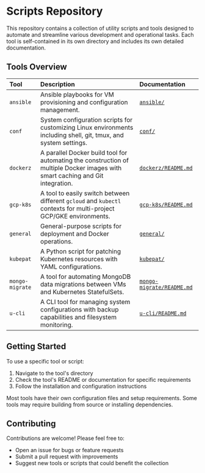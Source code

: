 # Scripts Repository

This repository contains a collection of utility scripts and tools designed to automate and streamline various development and operational tasks. Each tool is self-contained in its own directory and includes its own detailed documentation.

## Tools Overview

| Tool | Description | Documentation |
| :--- | :--- | :--- |
| `ansible` | Ansible playbooks for VM provisioning and configuration management. | [`ansible/`](./ansible/) |
| `conf` | System configuration scripts for customizing Linux environments including shell, git, tmux, and system settings. | [`conf/`](./conf/) |
| `dockerz` | A parallel Docker build tool for automating the construction of multiple Docker images with smart caching and Git integration. | [`dockerz/README.md`](./dockerz/README.md) |
| `gcp-k8s` | A tool to easily switch between different `gcloud` and `kubectl` contexts for multi-project GCP/GKE environments. | [`gcp-k8s/README.md`](./gcp-k8s/README.md) |
| `general` | General-purpose scripts for deployment and Docker operations. | [`general/`](./general/) |
| `kubepat` | A Python script for patching Kubernetes resources with YAML configurations. | [`kubepat/`](./kubepat/) |
| `mongo-migrate` | A tool for automating MongoDB data migrations between VMs and Kubernetes StatefulSets. | [`mongo-migrate/README.md`](./mongo-migrate/README.md) |
| `u-cli` | A CLI tool for managing system configurations with backup capabilities and filesystem monitoring. | [`u-cli/README.md`](./u-cli/README.md) |

## Getting Started

To use a specific tool or script:

1. Navigate to the tool's directory
2. Check the tool's README or documentation for specific requirements
3. Follow the installation and configuration instructions

Most tools have their own configuration files and setup requirements. Some tools may require building from source or installing dependencies.

## Contributing

Contributions are welcome! Please feel free to:
- Open an issue for bugs or feature requests
- Submit a pull request with improvements
- Suggest new tools or scripts that could benefit the collection

